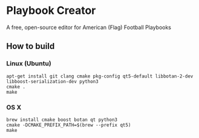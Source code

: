 # Playbook Creator

A free, open-source editor for American (Flag) Football Playbooks

## How to build

### Linux (Ubuntu)

```
apt-get install git clang cmake pkg-config qt5-default libbotan-2-dev libboost-serialization-dev python3
cmake .
make
```

### OS X

```
brew install cmake boost botan qt python3
cmake -DCMAKE_PREFIX_PATH=$(brew --prefix qt5)
make
```
